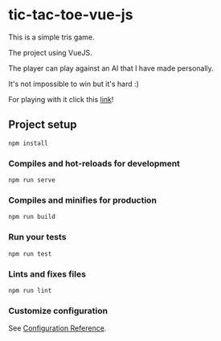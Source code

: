 # tic-tac-toe-vue-js
This is a simple tris game.

The project using VueJS.

The player can play against an AI that I have made personally.

It's not impossible to win but it's hard :) 

For playing with it click this [link](https://frosty-albattani-20d20c.netlify.com/)!

## Project setup
```
npm install
```

### Compiles and hot-reloads for development
```
npm run serve
```

### Compiles and minifies for production
```
npm run build
```

### Run your tests
```
npm run test
```

### Lints and fixes files
```
npm run lint
```

### Customize configuration
See [Configuration Reference](https://cli.vuejs.org/config/).
